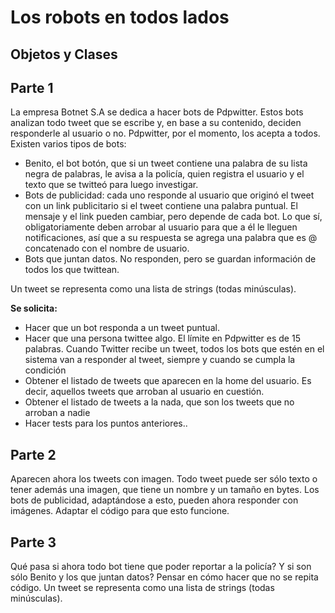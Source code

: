 # Los robots en todos lados

## Objetos y Clases


## Parte 1
La empresa Botnet S.A se dedica a hacer bots de Pdpwitter. Estos bots analizan todo tweet que se escribe y, en base a su contenido, deciden responderle al usuario o no. Pdpwitter, por el momento, los acepta a todos. Existen varios tipos de bots:
- Benito, el bot botón, que si un tweet contiene una palabra de su lista negra de palabras, le avisa a la policía, quien registra el usuario y el texto que se twitteó para luego investigar.
- Bots de publicidad: cada uno responde al usuario que originó el tweet con un link publicitario si el tweet contiene una palabra puntual. El mensaje y el link pueden cambiar, pero depende de cada bot. Lo que sí, obligatoriamente deben arrobar al usuario para que a él le lleguen notificaciones, así que a su respuesta se agrega una palabra que es @ concatenado con el nombre de usuario.
- Bots que juntan datos. No responden, pero se guardan información de todos los que twittean.

Un tweet se representa como una lista de strings (todas minúsculas).

**Se solicita:**

- Hacer que un bot responda a un tweet puntual.
- Hacer que una persona twittee algo. El límite en Pdpwitter es de 15 palabras. Cuando Twitter recibe un tweet, todos los bots que estén en el sistema van a responder al tweet, siempre y cuando se cumpla la condición
- Obtener el listado de tweets que aparecen en la home del usuario. Es decir, aquellos tweets que arroban al usuario en cuestión.
- Obtener el listado de tweets a la nada, que son los tweets que no arroban a nadie
- Hacer tests para los puntos anteriores..

## Parte 2
Aparecen ahora los tweets con imagen. Todo tweet puede ser sólo texto o tener además una imagen, que tiene un nombre y un tamaño en bytes. Los bots de publicidad, adaptándose a esto, pueden ahora responder con imágenes. Adaptar el código para que esto funcione.

## Parte 3
Qué pasa si ahora todo bot tiene que poder reportar a la policía? Y si son sólo Benito y los que juntan datos? Pensar en cómo hacer que no se repita código.
Un tweet se representa como una lista de strings (todas minúsculas).
